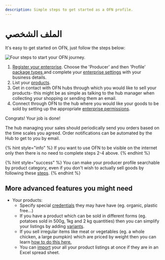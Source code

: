 ```yaml
---
description: Simple steps to get started as a OFN profile.
---
```


# الملف الشخصي

It's easy to get started on OFN, just follow the steps below:

![Four steps to start your OFN journey.](../.gitbook/assets/quick-set-up-in-5-steps-profile.png)

1. [Register your enterprise](../basic-features/register-and-create-your-profile.md).  Choose the 'Producer' and then 'Profile' [package types ](../basic-features/enterprise-profile/package-types.md)and complete your [enterprise settings](../basic-features/enterprise-profile/enterprise-settings.md) with your business details.
2. List your [products](../basic-features/products-1/products.md).
3. Get in contact with OFN hubs through which you would like to sell your products- this might be as simple as talking to the hub manager when collecting your shopping or sending them an email.
4. Connect through OFN to the hub where you would like your goods to be sold by setting up the appropriate [enterprise permissions](../basic-features/enterprise-profile/enterprise-to-enterprise-permissions-e2es.md).

Congrats! Your job is done!

The hub managing your sales should periodically send you orders based on the time scales you agreed. Order notifications can be automated by the Hub to get to you by email.

{% hint style="info" %}
If you want to use OFN to be visible on the internet only then there is no need to complete steps 2-4 above.
{% endhint %}

{% hint style="success" %}
You can make your producer profile searchable by product category, even if you don't wish to actually sell goods by following these [steps](../basic-features/enterprise-profile/making-a-producer-profile-searchable-by-product-category.md).
{% endhint %}

## More advanced features you might need

* Your products: 
  * Specify special [credentials](../basic-features/products-1/product-properties.md) they may have have \(eg. organic, plastic free...\)
  * If you have a product which can be sold in different forms \(eg. potatoes sold in 500g, 1kg and 2 kg quantities\) then you can simplify your listings by adding [variants](../basic-features/products-1/product-variants.md).
  * If you sell irregular items like meat or vegetables \(eg. a whole chicken, a large pumpkin\) which are priced by weight then you can learn [how to do this here.](../basic-features/products-1/pricing-irregular-items-kg.md)
  * You can [import](../basic-features/products-1/product-and-inventory-import.md#1-import-new-products) your all your product listings at once if they are in an Excel spread sheet.

